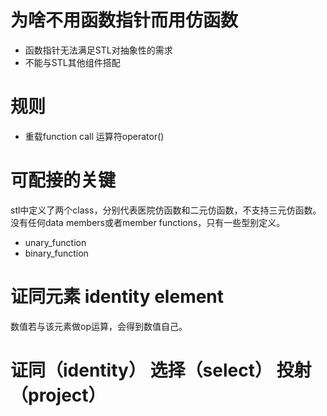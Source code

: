 # 为啥不用函数指针而用仿函数
- 函数指针无法满足STL对抽象性的需求
- 不能与STL其他组件搭配

# 规则
- 重载function call 运算符operator()

# 可配接的关键
stl中定义了两个class，分别代表医院仿函数和二元仿函数，不支持三元仿函数。没有任何data members或者member functions，只有一些型别定义。

- unary_function
- binary_function

# 证同元素 identity element
数值若与该元素做op运算，会得到数值自己。

# 证同（identity） 选择（select） 投射（project）